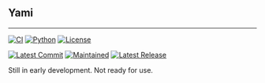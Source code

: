 ## Yami
---
[![CI](https://img.shields.io/github/workflow/status/Jonxslays/Yami/CI?label=Build&logo=github)](https://github.com/Jonxslays/Yami/actions/workflows/continuous-integration.yml)
[![Python](https://img.shields.io/pypi/pyversions/yami?label=Python&logo=python)](https://github.com/Jonxslays/Yami/blob/master/LICENSE)
[![License](https://img.shields.io/pypi/l/yami?label=License)](https://github.com/Jonxslays/Yami/blob/master/LICENSE)

[![Latest Commit](https://img.shields.io/github/last-commit/jonxslays/yami?label=Latest%20Commit&logo=git)](https://github.com/Jonxslays/Yami)
[![Maintained](https://img.shields.io/maintenance/yes/2021?label=Maintained)](https://github.com/Jonxslays/Yami)
[![Latest Release](https://img.shields.io/pypi/v/yami?label=Latest%20Release&logo=pypi)](https://pypi.org/project/yami)

Still in early development. Not ready for use.
